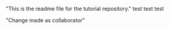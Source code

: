 "This is the readme file for the tutorial repository."
test test test

"Change made as collaborator"